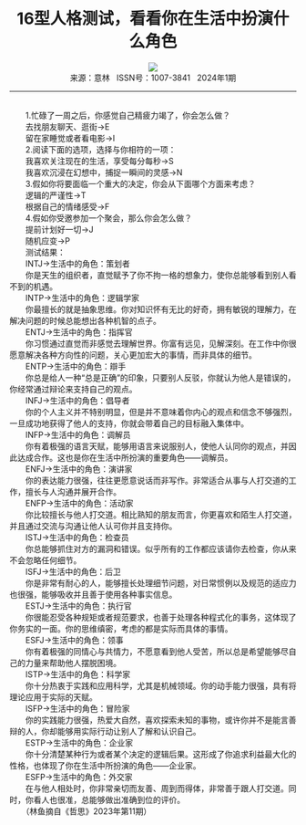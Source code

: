 # <center>16型人格测试，看看你在生活中扮演什么角色</center>

<div align=center><img src="https://raw.githubusercontent.com/leaguecn/magazines/main/img_authors/%d7%f7%d5%df%a3%ba%d8%fd%c3%fb.jpg"></div>

<center>来源：意林   ISSN号：1007-3841   2024年1期</center>

* * *

<br>　　1.忙碌了一周之后，你感觉自己精疲力竭了，你会怎么做？  
　　去找朋友聊天、逛街→E  
　　留在家睡觉或者看电影→I  
　　2.阅读下面的选项，选择与你相符的一项：  
　　我喜欢关注现在的生活，享受每分每秒→S  
　　我喜欢沉浸在幻想中，捕捉一瞬间的灵感→N  
　　3.假如你将要面临一个重大的决定，你会从下面哪个方面来考虑？  
　　逻辑的严谨性→T  
　　根据自己的情绪感受→F  
　　4.假如你受邀参加一个聚会，那么你会怎么做？  
　　提前计划好一切→J  
　　随机应变→P  
　　测试结果：  
　　INTJ→生活中的角色：策划者  
　　你是天生的组织者，直觉赋予了你不拘一格的想象力，使你总能够看到别人看不到的机遇。  
　　INTP→生活中的角色：逻辑学家  
　　你最擅长的就是抽象思维。你对知识怀有无比的好奇，拥有敏锐的理解力，在解决问题的时候总能想出各种机智的点子。  
　　ENTJ→生活中的角色：指挥官  
　　你习惯通过直觉而非感觉去理解世界。你富有远见，见解深刻。在工作中你很愿意解决各种方向性的问题，关心更加宏大的事情，而非具体的细节。  
　　ENTP→生活中的角色：辯手  
　　你总是给人一种“总是正确”的印象，只要别人反驳，你就认为他人是错误的，你经常通过辩论来支持自己的观点。  
　　INFJ→生活中的角色：倡导者  
　　你的个人主义并不特别明显，但是并不意味着你内心的观点和信念不够强烈，一旦成功地获得了他人的支持，你就会带着自己的目标融入集体中。  
　　INFP→生活中的角色：调解员  
　　你有着极强的语言天赋，能够用语言来说服别人，使他人认同你的观点，并因此达成合作。这也是你在生活中所扮演的重要角色——调解员。  
　　ENFJ→生活中的角色：演讲家  
　　你的表达能力很强，往往更愿意说话而非写作。非常适合从事与人打交道的工作，擅长与人沟通并展开合作。  
　　ENFP→生活中的角色：活动家  
　　你比较擅长与他人打交道。相比熟知的朋友而言，你更喜欢和陌生人打交道，并且通过交流与沟通让他人认可你并且支持你。  
　　ISTJ→生活中的角色：检查员  
　　你总能够抓住对方的漏洞和错误。似乎所有的工作都应该请你去检查，你从来不会忽略任何细节。  
　　ISFJ→生活中的角色：后卫  
　　你是非常有耐心的人，能够擅长处理细节问题，对日常惯例以及规范的适应力也很强，能够吸收并且善于使用各种事实信息。  
　　ESTJ→生活中的角色：执行官  
　　你很能忍受各种规矩或者规范要求，也善于处理各种程式化的事务，这体现了你务实的一面。你的思维缜密，考虑的都是实际而具体的事情。  
　　ESFJ→生活中的角色：领事  
　　你有着极强的同情心与共情力，不愿意看到他人受苦，所以总是希望能够尽自己的力量来帮助他人摆脱困境。  
　　ISTP→生活中的角色：科学家  
　　你十分热衷于实践和应用科学，尤其是机械领域。你的动手能力很强，具有将理论应用于实际的天赋。  
　　ISFP→生活中的角色：冒险家  
　　你的实践能力很强，热爱大自然，喜欢探索未知的事物，或许你并不是能言善辩的人，你却能够用实际行动让别人了解和认识自己。  
　　ESTP→生活中的角色：企业家  
　　你十分清楚某种行为或者某个决定的逻辑后果。这形成了你追求利益最大化的性格，也体现了你在生活中所扮演的角色——企业家。  
　　ESFP→生活中的角色：外交家  
　　在与他人相处时，你非常亲切而友善、周到而得体，非常善于跟人打交道。同时，你看人也很准，总能够做出准确到位的评价。  
　　（林鱼摘自《哲思》2023年第11期）
